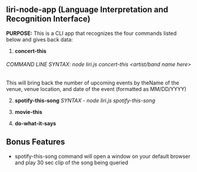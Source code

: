 ## liri-node-app (Language Interpretation and Recognition Interface)
**PURPOSE:** This is a CLI app that recognizes the four commands listed below and gives back data:

1) **concert-this**
###### COMMAND LINE SYNTAX: node liri.js concert-this <artist/band name here>
This will bring back the number of upcoming events by theName of the venue, venue location, and date of the event (formatted as MM/DD/YYYY)

2) **spotify-this-song** *SYNTAX - node liri.js spotify-this-song <song name here>*
  
3) **movie-this**

4) **do-what-it-says**

## Bonus Features
* spotify-this-song command will open a window on your default browser and play 30 sec clip of the song being queried
